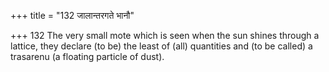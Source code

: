 +++
title = "132 जालान्तरगते भानौ"

+++
132	The very small mote which is seen when the sun shines through a lattice, they declare (to be) the least of (all) quantities and (to be called) a trasarenu (a floating particle of dust).